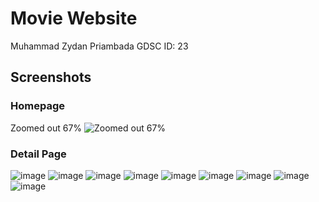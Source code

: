 # Movie Website
Muhammad Zydan Priambada
GDSC ID: 23

## Screenshots

### Homepage
Zoomed out 67%
![Zoomed out 67%](https://user-images.githubusercontent.com/89240304/139237654-c3dd1f32-6ba5-4662-8e9a-e511a71b312b.png)

### Detail Page
![image](https://user-images.githubusercontent.com/89240304/139237768-1bebaea5-6b03-4ca2-8ce3-7135d0527989.png)
![image](https://user-images.githubusercontent.com/89240304/139237802-4bc4101a-1cef-4c10-b9f2-457c7c0b8af2.png)
![image](https://user-images.githubusercontent.com/89240304/139237821-a4aed260-c9ae-4958-86b2-b4c6e09d7076.png)
![image](https://user-images.githubusercontent.com/89240304/139237910-7c28fe18-ecc2-4528-a458-85182216af0b.png)
![image](https://user-images.githubusercontent.com/89240304/139237943-b4e875a5-6a14-4e94-82b7-baaadc5fa851.png)
![image](https://user-images.githubusercontent.com/89240304/139237964-93f595b9-5864-4399-850d-dd037ceb1e67.png)
![image](https://user-images.githubusercontent.com/89240304/139238001-f499c3b8-8b59-4bc6-9081-6edca47db615.png)
![image](https://user-images.githubusercontent.com/89240304/139238033-22280143-002f-4b82-ada7-317080f9e385.png)
![image](https://user-images.githubusercontent.com/89240304/139238061-530e8b00-b5ee-4354-8f10-29f1d3b3ab16.png)
